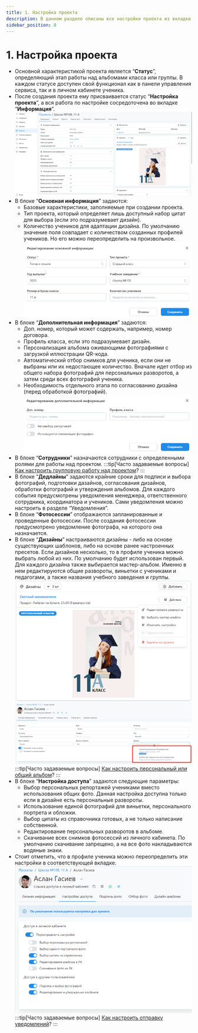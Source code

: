 ```yaml
---
title: 1. Настройка проекта
description: В данном разделе описаны все настройки проекта из вкладки "Информация"
sidebar_position: 0
---
```


# 1. Настройка проекта
* Основной характеристикой проекта является “__Статус__”, определяющий этап работы над альбомами класса или группы. В каждом статусе доступен свой функционал как в панели управления сервиса, так и в личном кабинете ученика.
* После создания проекта ему присваивается статус “__Настройка проекта__”, а вся работа по настройке сосредоточена во вкладке “__Информация__”.
![](../_media/general/project.png)  
* В блоке “__Основная информация__” задаются:
    + Базовые характеристики, заполняемые при создании проекта.
    + Тип проекта, который определяет лишь доступный набор цитат для выбора (если это подразумевает дизайн).
    + Количество учеников для адаптации дизайна. По умолчанию значение поля совпадает с количеством созданных профилей учеников. Но его можно переопределить на произвольное. 
![](../_media/general/main-info.png)    
* В блоке “__Дополнительная информация__” задаются:
    + Доп. номер, который может содержать, например, номер договора.
    + Профиль класса, если это подразумевает дизайн.
    + Персонализация альбома оживающими фотографиями с загрузкой иллюстрации QR-кода.
    + Автоматический отбор снимков для ученика, если они не выбраны или их недостающее количество. Вначале идет отбор из общего набора фотографий для персональных разворотов, а затем среди всех фотографий ученика.
    + Необходимость отдельного этапа по согласованию дизайна (перед обработкой фотографий).
![](../_media/general/additional-info.png)    
* В блоке “__Сотрудники__” назначаются сотрудники с определенными ролями для работы над проектом.
:::tip[Часто задаваемые вопросы]
[Как настроить групповую работу над проектом](/general/roles)?
:::
* В блоке “__Дедлайны__” задаются крайние сроки для подписи и выбора фотографий, подготовки дазайнов, согласования дизайнов, обработки фотографий и утверждения альбомов. Для каждого события предусмотрены уведомления менеджера, ответственного сотрудника, координатора и учеников. Сами уведомления можно настроить в разделе “Уведомления”.
* В блоке “__Фотосессии__” отображаются запланированные и проведенные фотосессии. После создания фотосессии предусмотрено уведомление фотографа, на которого она назначается.
* В блоке “__Дизайны__” настраиваются дизайны - либо на основе существующих шаблонов, либо на основе ранее настроенных пресетов. Если дизайнов несколько, то в профиле ученика можно выбрать любой из них. По умолчанию будет использован первый. Для каждого дизайна также выбирается мастер-альбом. Именно в нем редактируются общие развороты, виньетки с учениками и педагогами, а также названия учебного заведения и группы.
![](../_media/general/project-design.png)  
![](../_media/general/student-design.png)  
:::tip[Часто задаваемые вопросы]
[Как настроить персональный или общий альбом](/faq/project-work#как-настроить-дизайн-альбома)?
:::
* В блоке “__Настройка доступа__” задаются следующие параметры:
    + Выбор персональных репортажей учениками вместо использования общих фото. Данная настройка доступна только если в дизайне есть персональные развороты.
    + Использование единой фотографий для виньетки, персонального портрета и обложки.
    + Выбор цитаты из справочника готовых, а не только написание собственной.
    + Редактирование персональных разворотов в альбоме.
    + Скачивание всех снимков фотосессий из личного кабинета. По умолчанию скачивание запрещено, а на все фото накладываются водяные знаки.
* Стоит отметить, что в профиле ученика можно переопределить эти настройки в соответствующей вкладке.
![](../_media/general/student-settings.png)  
:::tip[Часто задаваемые вопросы]
[Как настроить отправку уведомлений](/faq/project-work#как-настроить-отправку-уведомлений)?
:::
